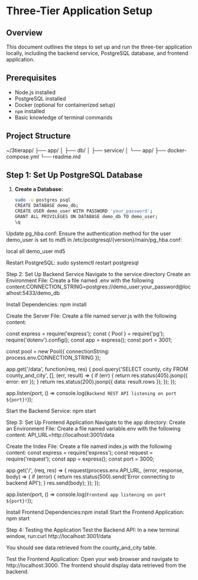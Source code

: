 # Three-Tier Application Setup

## Overview

This document outlines the steps to set up and run the three-tier application locally, including the backend service, PostgreSQL database, and frontend application.

## Prerequisites

- Node.js installed
- PostgreSQL installed
- Docker (optional for containerized setup)
- `npm` installed
- Basic knowledge of terminal commands

## Project Structure

~/3tierapp/ ├── app/ │ ├── db/ │ ├── service/ │ └── app/ ├── docker-compose.yml └── readme.md


## Step 1: Set Up PostgreSQL Database

1. **Create a Database:**
   ```bash
   sudo -u postgres psql
   CREATE DATABASE demo_db;
   CREATE USER demo_user WITH PASSWORD 'your_password';
   GRANT ALL PRIVILEGES ON DATABASE demo_db TO demo_user;
   \q

Update pg_hba.conf: Ensure the authentication method for the user demo_user is set to md5 in /etc/postgresql/{version}/main/pg_hba.conf:

local   all             demo_user                               md5


Restart PostgreSQL: sudo systemctl restart postgresql 

Step 2: Set Up Backend Service 
Navigate to the service directory
Create an Environment File: Create a file named .env with the following content:CONNECTION_STRING=postgres://demo_user:your_password@localhost:5433/demo_db

Install Dependencies: npm install 

Create the Server File: Create a file named server.js with the following content:

const express = require('express');
const { Pool } = require('pg');
require('dotenv').config();
const app = express();
const port = 3001;

const pool = new Pool({
    connectionString: process.env.CONNECTION_STRING
});

app.get('/data', function(req, res) {
    pool.query('SELECT county, city FROM county_and_city', [], (err, result) => {
        if (err) {
            return res.status(405).jsonp({ error: err });
        }
        return res.status(200).jsonp({ data: result.rows });
    });
});

app.listen(port, () => console.log(`Backend REST API listening on port ${port}!`));

Start the Backend Service: npm start 

Step 3: Set Up Frontend Application
Navigate to the app directory:
Create an Environment File: Create a file named variable.env with the following content: API_URL=http://localhost:3001/data

Create the Index File: Create a file named index.js with the following content: 
const express = require('express');
const request = require('request');
const app = express();
const port = 3000;

app.get('/', (req, res) => {
    request(process.env.API_URL, (error, response, body) => {
        if (error) {
            return res.status(500).send('Error connecting to backend API');
        }
        res.send(body);
    });
});

app.listen(port, () => console.log(`Frontend app listening on port ${port}!`));

Install Frontend Dependencies:npm install
Start the Frontend Application: npm start 

Step 4: Testing the Application
Test the Backend API: In a new terminal window, run:curl http://localhost:3001/data

You should see data retrieved from the county_and_city table.

Test the Frontend Application: Open your web browser and navigate to http://localhost:3000. The frontend should display data retrieved from the backend.
